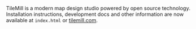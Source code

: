 TileMill is a modern map design studio powered by open source technology.
Installation instructions, development docs and other information are now
available at `index.html` or [tilemill.com](http://tilemill.com).
